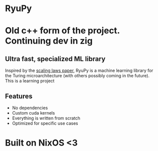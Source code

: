 # RyuPy

# Old c++ form of the project. Continuing dev in zig

## Ultra fast, specialized ML library

Inspired by the [scaling laws paper](https://arxiv.org/abs/2001.08361), RyuPy is a machine learning library for the Turing microarchitecture (with others possibly coming in the future). This is a learning project

## Features
- No dependencies
- Custom cuda kernels
- Everything is written from scratch
- Optimized for specific use cases

# Built on NixOS <3
